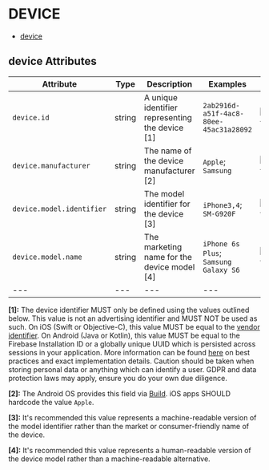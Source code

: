 
<!--- Hugo front matter used to generate the website version of this page:
--->

# DEVICE

- [device](#device)


## device Attributes

| Attribute  | Type | Description  | Examples  | Stability |
|---|---|---|---|---|
| `device.id` | string | A unique identifier representing the device [1] |`2ab2916d-a51f-4ac8-80ee-45ac31a28092` | ![Experimental](https://img.shields.io/badge/-experimental-blue) |
| `device.manufacturer` | string | The name of the device manufacturer [2] |`Apple`; `Samsung` | ![Experimental](https://img.shields.io/badge/-experimental-blue) |
| `device.model.identifier` | string | The model identifier for the device [3] |`iPhone3,4`; `SM-G920F` | ![Experimental](https://img.shields.io/badge/-experimental-blue) |
| `device.model.name` | string | The marketing name for the device model [4] |`iPhone 6s Plus`; `Samsung Galaxy S6` | ![Experimental](https://img.shields.io/badge/-experimental-blue) |
|---|---|---|---|---|

**[1]:** The device identifier MUST only be defined using the values outlined below. This value is not an advertising identifier and MUST NOT be used as such. On iOS (Swift or Objective-C), this value MUST be equal to the [vendor identifier](https://developer.apple.com/documentation/uikit/uidevice/1620059-identifierforvendor). On Android (Java or Kotlin), this value MUST be equal to the Firebase Installation ID or a globally unique UUID which is persisted across sessions in your application. More information can be found [here](https://developer.android.com/training/articles/user-data-ids) on best practices and exact implementation details. Caution should be taken when storing personal data or anything which can identify a user. GDPR and data protection laws may apply, ensure you do your own due diligence.

**[2]:** The Android OS provides this field via [Build](https://developer.android.com/reference/android/os/Build#MANUFACTURER). iOS apps SHOULD hardcode the value `Apple`.

**[3]:** It's recommended this value represents a machine-readable version of the model identifier rather than the market or consumer-friendly name of the device.

**[4]:** It's recommended this value represents a human-readable version of the device model rather than a machine-readable alternative.


